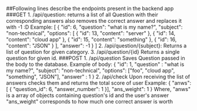 ##Following lines describe the endpoints present in the backend app
  ###GET
    1. /api/question:
        returns a list of all Question with their corresponding answers
        also removes the correct answer and replaces it with -1 :D
      Example:
        [
          {
            "id": 6,
            "question": "what is my name?",
            "subject": "non-technical",
            "options": [
              {
                "id": 13,
                "content": "server"
              },
              {
                "id": 14,
                "content": "cloud app"
              },
              {
                "id": 15,
                "content": "something"
              },
              {
                "id": 16,
                "content": "JSON"
              }
            ],
            "answer": -1
          }
        ]
    2. /api/question/{subject}:
        Returns a list of question for given category.
    3. /api/question/{id}
        Returns a single question for given id.
  ###POST
    1. /api/question
        Saves Question passed in the body to the database.
        Example of body:
            {
            	"id": 1,
            	"question" : "what is my name?",
            	"subject": "non-technical",
            	"options": ["foo", "cloud app", "something", "JSON"],
            	"answer" : 1
            }
    2. /api/check
        Upon receiving the list of answers checks them 
        and returns the total score of user
        Example: 
            {
            	"anws": [
            		{
            			"question_id": 6,
            			"answer_number": 1
            		}],
            		"ans_weight": 1
            }
          Where, "anws" is a array of objects 
          containing question's id and the user's answer
          "ans_weight" corresponds to how much one correct answer is worth